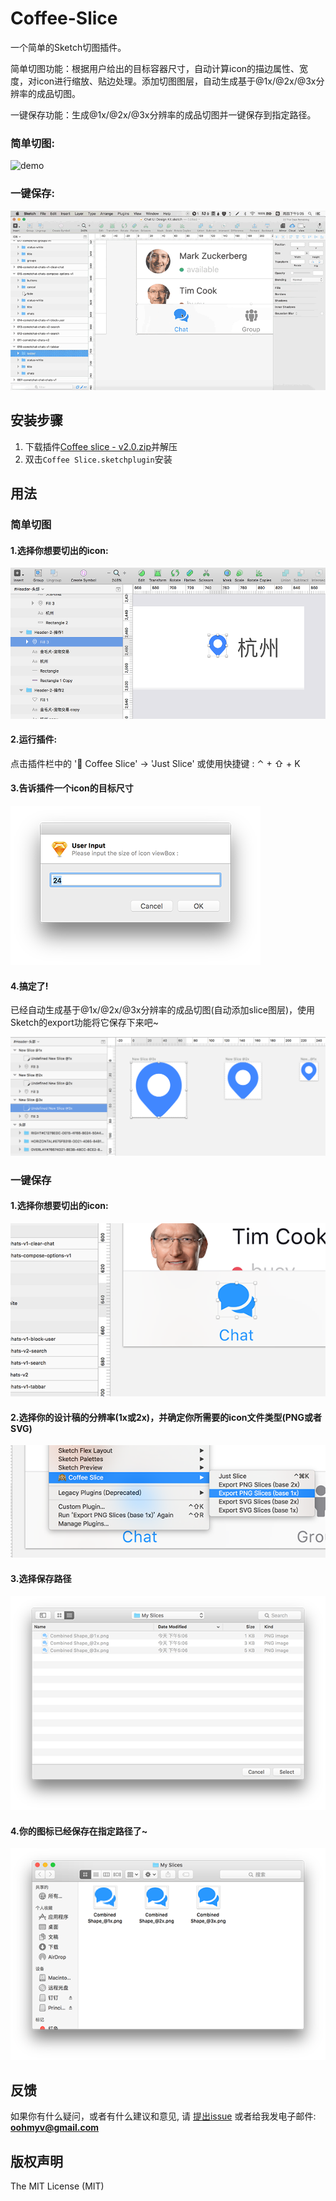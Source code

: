 Coffee-Slice
===========

一个简单的Sketch切图插件。

简单切图功能：根据用户给出的目标容器尺寸，自动计算icon的描边属性、宽度，对icon进行缩放、贴边处理。添加切图图层，自动生成基于@1x/@2x/@3x分辨率的成品切图。

一键保存功能：生成@1x/@2x/@3x分辨率的成品切图并一键保存到指定路径。

### 简单切图:

   ![demo](https://github.com/KivyGogh/Coffee-Slice/blob/master/img/demo1.gif)

### 一键保存:

   ![demo](https://github.com/KivyGogh/Coffee-Slice/blob/master/img/demo2.gif)

## 安装步骤

1. 下载插件[Coffee slice - v2.0.zip](https://github.com/KivyGogh/Coffee-Slice/blob/master/installer-package/Coffee-Slice.sketchplugin.zip?raw=true)并解压
2. 双击`Coffee Slice.sketchplugin`安装

## 用法

### 简单切图

#### 1.选择你想要切出的icon:

   ![selection](https://github.com/KivyGogh/Coffee-Slice/blob/master/img/selectIcon.png)

#### 2.运行插件:

 点击插件栏中的 '🙉 Coffee Slice' -> 'Just Slice' 或使用快捷键 : ⌃ + ⇧ + K

#### 3.告诉插件一个icon的目标尺寸

   ![input size](https://github.com/KivyGogh/Coffee-Slice/blob/master/img/inputSize.png)

#### 4.搞定了!

已经自动生成基于@1x/@2x/@3x分辨率的成品切图(自动添加slice图层)，使用Sketch的export功能将它保存下来吧~

   ![readied](https://github.com/KivyGogh/Coffee-Slice/blob/master/img/readied.png)


### 一键保存

#### 1.选择你想要切出的icon:

   ![autosave](https://github.com/KivyGogh/Coffee-Slice/blob/master/img/autosave1.png)

#### 2.选择你的设计稿的分辨率(1x或2x)，并确定你所需要的icon文件类型(PNG或者SVG)

   ![autosave](https://github.com/KivyGogh/Coffee-Slice/blob/master/img/autosave2.png)

#### 3.选择保存路径

   ![autosave](https://github.com/KivyGogh/Coffee-Slice/blob/master/img/autosave3.png)

#### 4.你的图标已经保存在指定路径了~

   ![autosave](https://github.com/KivyGogh/Coffee-Slice/blob/master/img/autosave4.png)


## 反馈

如果你有什么疑问，或者有什么建议和意见, 请 [提出issue](https://github.com/kivygogh/Coffee-Slice/issues) 或者给我发电子邮件: **oohmyv@gmail.com**

## 版权声明

The MIT License (MIT)
